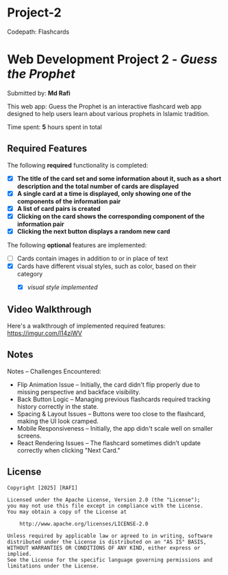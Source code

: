 # Project-2

Codepath: Flashcards

# Web Development Project 2 - *Guess the Prophet*

Submitted by: **Md Rafi**

This web app: Guess the Prophet is an interactive flashcard web app designed to help users learn about various prophets in Islamic tradition.

Time spent: **5** hours spent in total

## Required Features

The following **required** functionality is completed:

- [x] **The title of the card set and some information about it, such as a short description and the total number of cards are displayed**
- [x] **A single card at a time is displayed, only showing one of the components of the information pair**
- [x] **A list of card pairs is created**
- [x] **Clicking on the card shows the corresponding component of the information pair**
- [x] **Clicking the next button displays a random new card**

The following **optional** features are implemented:

- [ ] Cards contain images in addition to or in place of text
- [x] Cards have different visual styles, such as color, based on their category
  - [x] *visual style implemented*


## Video Walkthrough

Here's a walkthrough of implemented required features:
https://imgur.com/l14ziWV

## Notes

Notes – Challenges Encountered:
- Flip Animation Issue – Initially, the card didn't flip properly due to missing perspective and backface visibility.
- Back Button Logic – Managing previous flashcards required tracking history correctly in the state.
- Spacing & Layout Issues – Buttons were too close to the flashcard, making the UI look cramped.
- Mobile Responsiveness – Initially, the app didn't scale well on smaller screens.
- React Rendering Issues – The flashcard sometimes didn’t update correctly when clicking "Next Card."

## License

    Copyright [2025] [RAFI]

    Licensed under the Apache License, Version 2.0 (the "License");
    you may not use this file except in compliance with the License.
    You may obtain a copy of the License at

        http://www.apache.org/licenses/LICENSE-2.0

    Unless required by applicable law or agreed to in writing, software
    distributed under the License is distributed on an "AS IS" BASIS,
    WITHOUT WARRANTIES OR CONDITIONS OF ANY KIND, either express or implied.
    See the License for the specific language governing permissions and
    limitations under the License.
